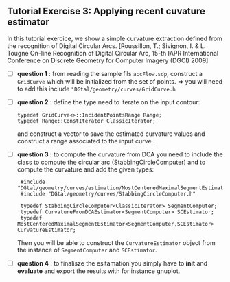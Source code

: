 

## Tutorial Exercise 3: Applying recent cuvature estimator

In this tutorial exercice, we show a simple curvature extraction
defined from the recognition of Digital Circular Arcs.
[Roussillon, T.; Sivignon, I. & L. Tougne On-line Recognition of Digital Circular Arc, 15-th IAPR International Conference on Discrete Geometry for Computer Imagery (DGCI) 2009]



  - [ ] **question 1** : from reading the sample fils ```accFlow.sdp```, construct a ```GridCurve``` which will be initialized from the set of points.
     => you will need to add this include ```"DGtal/geometry/curves/GridCurve.h```

  - [ ] **question 2** : define the type need to iterate on the input contour:
     ```
     typedef GridCurve<>::IncidentPointsRange Range;
     typedef Range::ConstIterator ClassicIterator;
     ```
     and construct a vector to save the estimated curvature values and construct a range associated to the input curve .
     
  - [ ] **question 3** : to compute the curvature from DCA you need to include the class to compute the circular arc (StabbingCircleComputer)   and to compute the curvature and add the given types:
    ```
     #include "DGtal/geometry/curves/estimation/MostCenteredMaximalSegmentEstimator.h"
     #include "DGtal/geometry/curves/StabbingCircleComputer.h"

     typedef StabbingCircleComputer<ClassicIterator> SegmentComputer;
     typedef CurvatureFromDCAEstimator<SegmentComputer> SCEstimator;
     typedef MostCenteredMaximalSegmentEstimator<SegmentComputer,SCEstimator> CurvatureEstimator; 
     ```
     Then you will be able to construct the `CurvatureEstimator` object from the instance of `SegmentComputer` and `SCEstimator`.


   - [ ] **question 4** : to finalisze the esitamation you simply have to **init** and **evaluate** and export the results with for instance gnuplot.
   
  

